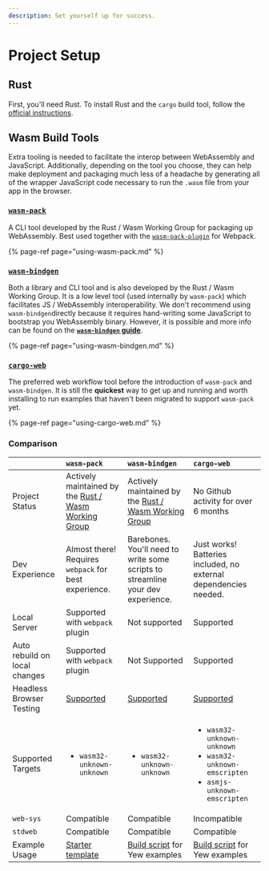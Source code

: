 ```yaml
---
description: Set yourself up for success.
---
```


# Project Setup

## Rust

First, you'll need Rust. To install Rust and the `cargo` build tool, follow the [official instructions](https://www.rust-lang.org/tools/install).

## **Wasm Build Tools**

Extra tooling is needed to facilitate the interop between WebAssembly and JavaScript. Additionally, depending on the tool you choose, they can help make deployment and packaging much less of a headache by generating all of the wrapper JavaScript code necessary to run the `.wasm` file from your app in the browser.

### [**`wasm-pack`**](https://rustwasm.github.io/docs/wasm-pack/)

A CLI tool developed by the Rust / Wasm Working Group for packaging up WebAssembly. Best used together with the [`wasm-pack-plugin`](https://github.com/wasm-tool/wasm-pack-plugin) for Webpack.

{% page-ref page="using-wasm-pack.md" %}

### [**`wasm-bindgen`**](https://rustwasm.github.io/docs/wasm-bindgen/)

Both a library and CLI tool and is also developed by the Rust / Wasm Working Group. It is a low level tool \(used internally by `wasm-pack`\) which facilitates JS / WebAssembly interoperability. We don't recommend using `wasm-bindgen`directly because it requires hand-writing some JavaScript to bootstrap you WebAssembly binary. However, it is possible and more info can be found on the [**`wasm-bindgen` guide**](https://rustwasm.github.io/docs/wasm-bindgen/).

{% page-ref page="using-wasm-bindgen.md" %}

### [**`cargo-web`**](https://github.com/koute/cargo-web)

The preferred web workflow tool before the introduction of `wasm-pack` and `wasm-bindgen`. It is still the **quickest** way to get up and running and worth installing to run examples that haven't been migrated to support `wasm-pack` yet.

{% page-ref page="using-cargo-web.md" %}

### Comparison

<table>
  <thead>
    <tr>
      <th style="text-align:left"></th>
      <th style="text-align:left"><code>wasm-pack</code>
      </th>
      <th style="text-align:left"><code>wasm-bindgen</code>
      </th>
      <th style="text-align:left"><code>cargo-web</code>
      </th>
    </tr>
  </thead>
  <tbody>
    <tr>
      <td style="text-align:left">Project Status</td>
      <td style="text-align:left">Actively maintained by the <a href="https://rustwasm.github.io/">Rust / Wasm Working Group</a>
      </td>
      <td style="text-align:left">Actively maintained by the <a href="https://rustwasm.github.io/">Rust / Wasm Working Group</a>
      </td>
      <td style="text-align:left">No Github activity for over 6 months</td>
    </tr>
    <tr>
      <td style="text-align:left">Dev Experience</td>
      <td style="text-align:left">Almost there! Requires <code>webpack</code> for best experience.</td>
      <td
      style="text-align:left">Barebones. You&apos;ll need to write some scripts to streamline your dev
        experience.</td>
        <td style="text-align:left">Just works! Batteries included, no external dependencies needed.</td>
    </tr>
    <tr>
      <td style="text-align:left">Local Server</td>
      <td style="text-align:left">Supported with <code>webpack</code> plugin</td>
      <td style="text-align:left">Not supported</td>
      <td style="text-align:left">Supported</td>
    </tr>
    <tr>
      <td style="text-align:left">Auto rebuild on local changes</td>
      <td style="text-align:left">Supported with <code>webpack</code> plugin</td>
      <td style="text-align:left">Not Supported</td>
      <td style="text-align:left">Supported</td>
    </tr>
    <tr>
      <td style="text-align:left">Headless Browser Testing</td>
      <td style="text-align:left"><a href="https://rustwasm.github.io/docs/wasm-pack/commands/test.html">Supported</a>
      </td>
      <td style="text-align:left"><a href="https://rustwasm.github.io/docs/wasm-bindgen/wasm-bindgen-test/index.html">Supported</a>
      </td>
      <td style="text-align:left"><a href="https://github.com/koute/cargo-web#features">Supported</a>
      </td>
    </tr>
    <tr>
      <td style="text-align:left">Supported Targets</td>
      <td style="text-align:left">
        <ul>
          <li><code>wasm32-unknown-unknown</code>
          </li>
        </ul>
      </td>
      <td style="text-align:left">
        <ul>
          <li><code>wasm32-unknown-unknown</code>
          </li>
        </ul>
      </td>
      <td style="text-align:left">
        <ul>
          <li><code>wasm32-unknown-unknown</code>
          </li>
          <li><code>wasm32-unknown-emscripten</code>
          </li>
          <li><code>asmjs-unknown-emscripten</code>
          </li>
        </ul>
      </td>
    </tr>
    <tr>
      <td style="text-align:left"><code>web-sys</code>
      </td>
      <td style="text-align:left">Compatible</td>
      <td style="text-align:left">Compatible</td>
      <td style="text-align:left">Incompatible</td>
    </tr>
    <tr>
      <td style="text-align:left"><code>stdweb</code>
      </td>
      <td style="text-align:left">Compatible</td>
      <td style="text-align:left">Compatible</td>
      <td style="text-align:left">Compatible</td>
    </tr>
    <tr>
      <td style="text-align:left">Example Usage</td>
      <td style="text-align:left"><a href="https://github.com/yewstack/yew-wasm-pack-minimal">Starter template</a>
      </td>
      <td style="text-align:left"><a href="https://github.com/yewstack/yew/blob/master/examples/build.sh">Build script</a> for
        Yew examples</td>
      <td style="text-align:left"><a href="https://www.github.com/yewstack/yew/tree/master/yew-stdweb/examples">Build script</a> for
        Yew examples</td>
    </tr>
  </tbody>
</table>
